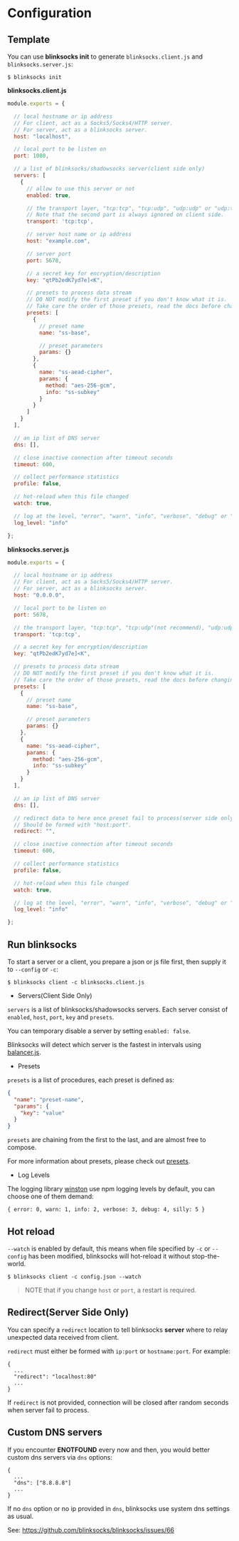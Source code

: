 # Configuration

## Template

You can use **blinksocks init** to generate `blinksocks.client.js` and `blinksocks.server.js`:

```
$ blinksocks init
```

**blinksocks.client.js**

```js
module.exports = {

  // local hostname or ip address
  // For client, act as a Socks5/Socks4/HTTP server.
  // For server, act as a blinksocks server.
  host: "localhost",

  // local port to be listen on
  port: 1080,

  // a list of blinksocks/shadowsocks server(client side only)
  servers: [
    {
      // allow to use this server or not
      enabled: true,

      // the transport layer, "tcp:tcp", "tcp:udp", "udp:udp" or "udp:tcp"
      // Note that the second part is always ignored on client side.
      transport: 'tcp:tcp',

      // server host name or ip address
      host: "example.com",

      // server port
      port: 5678,

      // a secret key for encryption/description
      key: "qtPb2edK7yd7e]<K",

      // presets to process data stream
      // DO NOT modify the first preset if you don't know what it is.
      // Take care the order of those presets, read the docs before changing them.
      presets: [
        {
          // preset name
          name: "ss-base",

          // preset parameters
          params: {}
        },
        {
          name: "ss-aead-cipher",
          params: {
            method: "aes-256-gcm",
            info: "ss-subkey"
          }
        }
      ]
    }
  ],

  // an ip list of DNS server
  dns: [],

  // close inactive connection after timeout seconds
  timeout: 600,

  // collect performance statistics
  profile: false,

  // hot-reload when this file changed
  watch: true,

  // log at the level, "error", "warn", "info", "verbose", "debug" or "silly"
  log_level: "info"

};
```

**blinksocks.server.js**

```js
module.exports = {

  // local hostname or ip address
  // For client, act as a Socks5/Socks4/HTTP server.
  // For server, act as a blinksocks server.
  host: "0.0.0.0",

  // local port to be listen on
  port: 5678,

  // the transport layer, "tcp:tcp", "tcp:udp"(not recommend), "udp:udp" or "udp:tcp"
  transport: 'tcp:tcp',

  // a secret key for encryption/description
  key: "qtPb2edK7yd7e]<K",

  // presets to process data stream
  // DO NOT modify the first preset if you don't know what it is.
  // Take care the order of those presets, read the docs before changing them.
  presets: [
    {
      // preset name
      name: "ss-base",

      // preset parameters
      params: {}
    },
    {
      name: "ss-aead-cipher",
      params: {
        method: "aes-256-gcm",
        info: "ss-subkey"
      }
    }
  ],

  // an ip list of DNS server
  dns: [],

  // redirect data to here once preset fail to process(server side only)
  // Should be formed with "host:port".
  redirect: "",

  // close inactive connection after timeout seconds
  timeout: 600,

  // collect performance statistics
  profile: false,

  // hot-reload when this file changed
  watch: true,

  // log at the level, "error", "warn", "info", "verbose", "debug" or "silly"
  log_level: "info"

};
```

## Run blinksocks

To start a server or a client, you prepare a json or js file first, then supply it to `--config` or `-c`:

```
$ blinksocks client -c blinksocks.client.js
```

* Servers(Client Side Only)

`servers` is a list of blinksocks/shadowsocks servers. Each server consist of `enabled`, `host`, `port`, `key` and `presets`.

You can temporary disable a server by setting `enabled: false`.

Blinksocks will detect which server is the fastest in intervals using [balancer.js](../../src/core/balancer.js).

* Presets

`presets` is a list of procedures, each preset is defined as:

```json
{
  "name": "preset-name",
  "params": {
    "key": "value"
  }
}
```

`presets` are chaining from the first to the last, and are almost free to compose.

For more information about presets, please check out [presets](../presets).

* Log Levels

The logging library [winston](https://github.com/winstonjs/winston) use
npm logging levels by default, you can choose one of them demand:

```
{ error: 0, warn: 1, info: 2, verbose: 3, debug: 4, silly: 5 }
```

## Hot reload

`--watch` is enabled by default, this means when file specified by `-c` or `--config` has been modified,
blinksocks will hot-reload it without stop-the-world.

```
$ blinksocks client -c config.json --watch
```

> NOTE that if you change `host` or `port`, a restart is required.

## Redirect(Server Side Only)

You can specify a `redirect` location to tell blinksocks **server** where to relay unexpected data received
from client.

`redirect` must either be formed with `ip:port` or `hostname:port`. For example:

```
{
  ...
  "redirect": "localhost:80"
  ...
}
```

If `redirect` is not provided, connection will be closed after random seconds when server fail to process.

## Custom DNS servers

If you encounter **ENOTFOUND** every now and then, you would better custom dns servers via `dns` options:

```
{
  ...
  "dns": ["8.8.8.8"]
  ...
}
```

If no `dns` option or no ip provided in `dns`, blinksocks use system dns settings as usual.

See: https://github.com/blinksocks/blinksocks/issues/66
